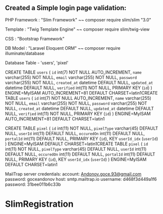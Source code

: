 Created a Simple login page validation:
-------------------------------------- 
PHP Framework : "Slim Framework"	 ~~ composer require slim/slim "3.0"

Template      : "Twig Template Engine"   ~~ composer require slim/twig-view

CSS 	      : "Bootstrap Framework"

DB Model      : "Laravel Eloquent ORM"   ~~ composer require illuminate/database

Database Table - 'users', 'pixel'

CREATE TABLE `users` (
   `id` int(7) NOT NULL AUTO_INCREMENT,
   `name` varchar(255) NOT NULL,
   `email` varchar(255) NOT NULL,
   `password` varchar(255) NOT NULL,
   `created_at` datetime DEFAULT NULL,
   `updated_at` datetime DEFAULT NULL,
   `verified` int(11) NOT NULL,
   PRIMARY KEY (`id`)
 ) ENGINE=MyISAM AUTO_INCREMENT=81 DEFAULT CHARSET=latin1CREATE TABLE `users` (
   `id` int(7) NOT NULL AUTO_INCREMENT,
   `name` varchar(255) NOT NULL,
   `email` varchar(255) NOT NULL,
   `password` varchar(255) NOT NULL,
   `created_at` datetime DEFAULT NULL,
   `updated_at` datetime DEFAULT NULL,
   `verified` int(11) NOT NULL,
   PRIMARY KEY (`id`)
 ) ENGINE=MyISAM AUTO_INCREMENT=81 DEFAULT CHARSET=latin1
 
 CREATE TABLE `pixel` (
   `id` int(11) NOT NULL,
   `pixelType` varchar(45) DEFAULT NULL,
   `userId` int(11) DEFAULT NULL,
   `occuredOn` int(11) DEFAULT NULL,
   `portalId` int(11) DEFAULT NULL,
   PRIMARY KEY (`id`),
   KEY `userId_idx` (`userId`)
 ) ENGINE=MyISAM DEFAULT CHARSET=latin1CREATE TABLE `pixel` (
   `id` int(11) NOT NULL,
   `pixelType` varchar(45) DEFAULT NULL,
   `userId` int(11) DEFAULT NULL,
   `occuredOn` int(11) DEFAULT NULL,
   `portalId` int(11) DEFAULT NULL,
   PRIMARY KEY (`id`),
   KEY `userId_idx` (`userId`)
 ) ENGINE=MyISAM DEFAULT CHARSET=latin1
 
MailTrap server credentials:
account: Andonov.goce.93@gmail.com
password: goceandonov
host: smtp.mailtrap.io
username: d468f3d449a1f6
password: 31bee011b6c33b

# SlimRegistration
